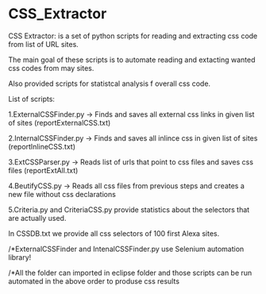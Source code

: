 CSS_Extractor
=============

CSS Extractor: is a set of python scripts for reading and extracting css code from list of URL sites.

The main goal of these scripts is to automate reading and extacting wanted css codes from may sites.

Also provided scripts for statistcal analysis f overall css code.


List of scripts:

1.ExternalCSSFinder.py -> Finds and saves all external css links in given list of sites (reportExternalCSS.txt)

2.InternalCSSFinder.py -> Finds and saves all inlince css in given list of sites (reportInlineCSS.txt)

3.ExtCSSParser.py -> Reads list of urls that point to css files and saves css files (reportExtAll.txt)

4.BeutifyCSS.py -> Reads all css files from previous steps and creates a new file without css declarations

5.Criteria.py and CriteriaCSS.py provide statistics about the selectors that are actually used.


In CSSDB.txt we provide all css selectors of 100 first Alexa sites.

/*ExternalCSSFinder and IntenalCSSFinder.py use Selenium automation library!

/*All the folder can imported in eclipse folder and those scripts can be run automated in the above order to produse css results
